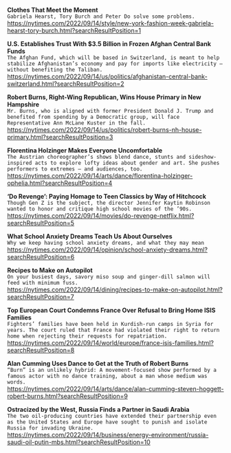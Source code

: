 **Clothes That Meet the Moment**\
`Gabriela Hearst, Tory Burch and Peter Do solve some problems.`\
https://nytimes.com/2022/09/14/style/new-york-fashion-week-gabriela-hearst-tory-burch.html?searchResultPosition=1

**U.S. Establishes Trust With $3.5 Billion in Frozen Afghan Central Bank Funds**\
`The Afghan Fund, which will be based in Switzerland, is meant to help stabilize Afghanistan’s economy and pay for imports like electricity — without benefiting the Taliban.`\
https://nytimes.com/2022/09/14/us/politics/afghanistan-central-bank-switzerland.html?searchResultPosition=2

**Robert Burns, Right-Wing Republican, Wins House Primary in New Hampshire**\
`Mr. Burns, who is aligned with former President Donald J. Trump and benefited from spending by a Democratic group, will face Representative Ann McLane Kuster in the fall.`\
https://nytimes.com/2022/09/14/us/politics/robert-burns-nh-house-primary.html?searchResultPosition=3

**Florentina Holzinger Makes Everyone Uncomfortable**\
`The Austrian choreographer’s shows blend dance, stunts and sideshow-inspired acts to explore lofty ideas about gender and art. She pushes performers to extremes — and audiences, too.`\
https://nytimes.com/2022/09/14/arts/dance/florentina-holzinger-ophelia.html?searchResultPosition=4

**‘Do Revenge’: Paying Homage to Teen Classics by Way of Hitchcock**\
`Though Gen Z is the subject, the director Jennifer Kaytin Robinson wanted to honor and critique high school movies of the ’90s.`\
https://nytimes.com/2022/09/14/movies/do-revenge-netflix.html?searchResultPosition=5

**What School Anxiety Dreams Teach Us About Ourselves**\
`Why we keep having school anxiety dreams, and what they may mean`\
https://nytimes.com/2022/09/14/opinion/school-anxiety-dreams.html?searchResultPosition=6

**Recipes to Make on Autopilot**\
`On your busiest days, savory miso soup and ginger-dill salmon will feed with minimum fuss.`\
https://nytimes.com/2022/09/14/dining/recipes-to-make-on-autopilot.html?searchResultPosition=7

**Top European Court Condemns France Over Refusal to Bring Home ISIS Families**\
`Fighters’ families have been held in Kurdish-run camps in Syria for years. The court ruled that France had violated their right to return home when rejecting their requests for repatriation.`\
https://nytimes.com/2022/09/14/world/europe/france-isis-families.html?searchResultPosition=8

**Alan Cumming Uses Dance to Get at the Truth of Robert Burns**\
`“Burn” is an unlikely hybrid: A movement-focused show performed by a famous actor with no dance training, about a man whose medium was words.`\
https://nytimes.com/2022/09/14/arts/dance/alan-cumming-steven-hoggett-robert-burns.html?searchResultPosition=9

**Ostracized by the West, Russia Finds a Partner in Saudi Arabia**\
`The two oil-producing countries have extended their partnership even as the United States and Europe have sought to punish and isolate Russia for invading Ukraine.`\
https://nytimes.com/2022/09/14/business/energy-environment/russia-saudi-oil-putin-mbs.html?searchResultPosition=10

